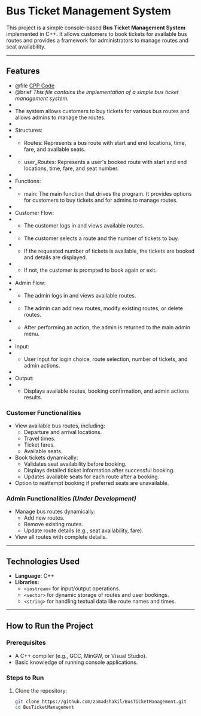 # Bus Ticket Management System  

This project is a simple console-based **Bus Ticket Management System** implemented in C++. It allows customers to book tickets for available bus routes and provides a framework for administrators to manage routes and seat availability.  

---

## **Features**  

 * @file [CPP Code](/BusTicketManagement.cpp/)
 * @brief *This file contains the implementation of a simple bus ticket management system.*
 * 
 * The system allows customers to buy tickets for various bus routes and allows admins to manage the routes.
 * 
 * Structures:
 * - Routes: Represents a bus route with start and end locations, time, fare, and available seats.
 * - user_Routes: Represents a user's booked route with start and end locations, time, fare, and seat number.
 * 
 * Functions:
 * - main: The main function that drives the program. It provides options for customers to buy tickets and for admins to manage routes.
 * 
 * Customer Flow:
 * - The customer logs in and views available routes.
 * - The customer selects a route and the number of tickets to buy.
 * - If the requested number of tickets is available, the tickets are booked and details are displayed.
 * - If not, the customer is prompted to book again or exit.
 * 
 * Admin Flow:
 * - The admin logs in and views available routes.
 * - The admin can add new routes, modify existing routes, or delete routes.
 * - After performing an action, the admin is returned to the main admin menu.
 * 
 * Input:
 * - User input for login choice, route selection, number of tickets, and admin actions.
 * 
 * Output:
 * - Displays available routes, booking confirmation, and admin actions results.

 
### **Customer Functionalities**  
- View available bus routes, including:  
  - Departure and arrival locations.  
  - Travel times.  
  - Ticket fares.  
  - Available seats.  
- Book tickets dynamically:  
  - Validates seat availability before booking.  
  - Displays detailed ticket information after successful booking.  
  - Updates available seats for each route after a booking.  
- Option to reattempt booking if preferred seats are unavailable.  

### **Admin Functionalities** *(Under Development)*  
- Manage bus routes dynamically:  
  - Add new routes.  
  - Remove existing routes.  
  - Update route details (e.g., seat availability, fare).  
- View all routes with complete details.  

---

## **Technologies Used**  

- **Language**: C++  
- **Libraries**:  
  - `<iostream>` for input/output operations.  
  - `<vector>` for dynamic storage of routes and user bookings.  
  - `<string>` for handling textual data like route names and times.  

---

## **How to Run the Project**  

### **Prerequisites**  
- A C++ compiler (e.g., GCC, MinGW, or Visual Studio).  
- Basic knowledge of running console applications.  

### **Steps to Run**  
1. Clone the repository:  
   ```bash  
   git clone https://github.com/zamadshakil/BusTicketManagement.git  
   cd BusTicketManagement  
